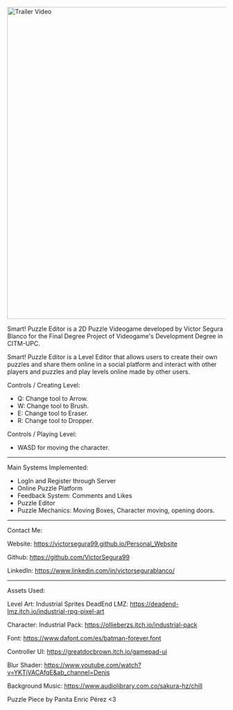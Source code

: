 <a href="http://www.youtube.com/watch?feature=player_embedded&v=rKTO56eCHUQ
" target="_blank"><img src="http://img.youtube.com/vi/rKTO56eCHUQ/0.jpg" 
alt="Trailer Video" width="1280" height="720" border="0" /></a>

Smart! Puzzle Editor is a 2D Puzzle Videogame developed by Víctor Segura Blanco for the Final Degree Project of Videogame's Development Degree in CITM-UPC. 

Smart! Puzzle Editor is a Level Editor that allows users to create their own puzzles and share them online in a social platform and interact with other players and puzzles and play levels online made by other users.

Controls / Creating Level:
- Q: Change tool to Arrow.
- W: Change tool to Brush.
- E: Change tool to Eraser.
- R: Change tool to Dropper.

Controls / Playing Level:
- WASD for moving the character.

---------------------------------

Main Systems Implemented:

- LogIn and Register through Server
- Online Puzzle Platform
- Feedback System: Comments and Likes
- Puzzle Editor
- Puzzle Mechanics: Moving Boxes, Character moving, opening doors.

---------------------------------

Contact Me: 

Website: https://victorsegura99.github.io/Personal_Website

Github: https://github.com/VictorSegura99

LinkedIn: https://www.linkedin.com/in/victorsegurablanco/

---------------------------------

Assets Used:

Level Art: Industrial Sprites DeadEnd LMZ: https://deadend-lmz.itch.io/industrial-rpg-pixel-art

Character: Industrial Pack: https://ollieberzs.itch.io/industrial-pack

Font: https://www.dafont.com/es/batman-forever.font

Controller UI: https://greatdocbrown.itch.io/gamepad-ui

Blur Shader: https://www.youtube.com/watch?v=YKTjVACAfqE&ab_channel=Denis

Background Music: https://www.audiolibrary.com.co/sakura-hz/chill

Puzzle Piece by Panita Enric Pérez <3

